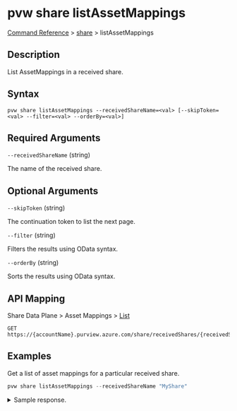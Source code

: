 # pvw share listAssetMappings

[Command Reference](../../../README.md#command-reference) > [share](./main.md) >  listAssetMappings

## Description

List AssetMappings in a received share.

## Syntax

```
pvw share listAssetMappings --receivedShareName=<val> [--skipToken=<val> --filter=<val> --orderBy=<val>]
```

## Required Arguments

`--receivedShareName` (string)

The name of the received share.

## Optional Arguments

`--skipToken` (string)

The continuation token to list the next page.

`--filter` (string)

Filters the results using OData syntax.

`--orderBy` (string)

Sorts the results using OData syntax.

## API Mapping

Share Data Plane > Asset Mappings > [List](https://docs.microsoft.com/en-us/rest/api/purview/sharedataplane/asset-mappings/list)
```
GET https://{accountName}.purview.azure.com/share/receivedShares/{receivedShareName}/assetMappings
```

## Examples

Get a list of asset mappings for a particular received share.

```powershell
pvw share listAssetMappings --receivedShareName "MyShare"
```


<details><summary>Sample response.</summary>
<p>

```json
{
   "value":[
      {
         "id":"/receivedShares/MyShare/assetMappings/storagedatashare01",
         "kind":"BlobAccount",
         "name":"storagedatashare01",
         "properties":{
            "assetId":"f4a4d0f9-d3db-4c80-944e-fe692705f27f",
            "assetMappingStatus":"Broken",
            "containerName":"customer",
            "folder":"helloWorld",
            "location":"uksouth",
            "mountPath":"",
            "provisioningState":"Succeeded",
            "storageAccountResourceId":"/subscriptions/2c334b6c-e556-40ac-a4c0-c0d1d2e08ca0/resourceGroups/pv-7643-rg/providers/Microsoft.Storage/storageAccounts/storagedatashare01"
         },
         "type":"receivedShares/assetMappings"
      }
   ]
}
```
</p>
</details>
